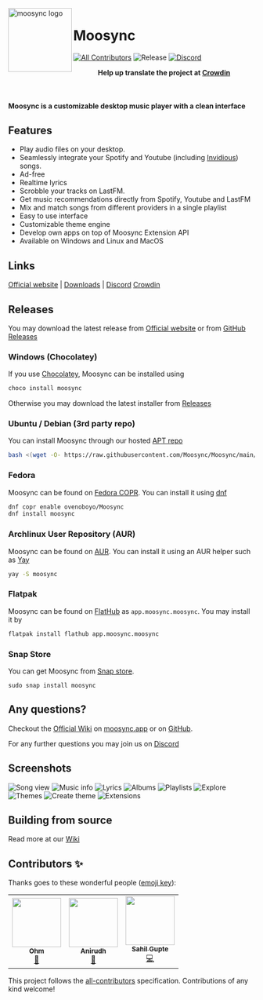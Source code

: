 <img align="left" width="130" height="130" src="extras/banner_logo.png" alt="moosync logo">

# Moosync

[![All Contributors](https://img.shields.io/badge/all_contributors-3-orange.svg?style=flat-square)](#contributors-) ![Release](https://github.com/Moosync/Moosync/actions/workflows/build.yml/badge.svg) [![Discord](https://img.shields.io/badge/Moosync-%237289DA.svg?style=fsocial&logo=discord&logoColor=white)](https://discord.gg/HsbqbRune3)

<p align="center"><b>Help up translate the project at <a href="https://crwd.in/moosync">Crowdin</a></b></p>

<br/>

#### Moosync is a customizable desktop music player with a clean interface

## Features

- Play audio files on your desktop.
- Seamlessly integrate your Spotify and Youtube (including [Invidious](https://invidious.io/)) songs.
- Ad-free
- Realtime lyrics
- Scrobble your tracks on LastFM.
- Get music recommendations directly from Spotify, Youtube and LastFM
- Mix and match songs from different providers in a single playlist
- Easy to use interface
- Customizable theme engine
- Develop own apps on top of Moosync Extension API
- Available on Windows and Linux and MacOS

## Links
[Official website](https://moosync.app) |
[Downloads](#releases) |
[Discord](https://discord.gg/HsbqbRune3)
[Crowdin](https://crwd.in/moosync)

## Releases

You may download the latest release from [Official website](https://moosync.app) or from [GitHub Releases](https://github.com/Moosync/Moosync/releases)

### Windows (Chocolatey)

If you use [Chocolatey](https://community.chocolatey.org/packages/moosync), Moosync can be installed using 
```bash
choco install moosync
```

Otherwise you may download the latest installer from [Releases](https://github.com/Moosync/Moosync/releases)

### Ubuntu / Debian (3rd party repo)

You can install Moosync through our hosted [APT repo]([/Moosync/ppa](https://github.com/Moosync/ppa))
```bash
bash <(wget -O- https://raw.githubusercontent.com/Moosync/Moosync/main/setup_ppa.sh)
```

### Fedora

Moosync can be found on [Fedora COPR](https://copr.fedorainfracloud.org/coprs/ovenoboyo/Moosync/). You can install it using [dnf](https://docs.fedoraproject.org/en-US/quick-docs/dnf/)
```bash
dnf copr enable ovenoboyo/Moosync
dnf install moosync
```

### Archlinux User Repository (AUR)

Moosync can be found on [AUR](https://aur.archlinux.org/packages/moosync). You can install it using an AUR helper such as [Yay](https://github.com/Jguer/yay)

``` bash
yay -S moosync
```

### Flatpak

Moosync can be found on [FlatHub](https://flathub.org/apps/details/app.moosync.moosync) as ```app.moosync.moosync```.
You may install it by
```bash
flatpak install flathub app.moosync.moosync
```

### Snap Store

You can get Moosync from [Snap store](https://snapcraft.io/moosync).
```
sudo snap install moosync
```

## Any questions?

Checkout the [Official Wiki](https://moosync.app/wiki/) on [moosync.app](https://moosync.app/wiki/) or on [GitHub](https://github.com/Moosync/Moosync/wiki).  
  
For any further questions you may join us on [Discord](https://discord.gg/HsbqbRune3)


## Screenshots

![Song view](./extras/screenshot_song_view.png)
![Music info](./extras/screenshot_musicinfo_view.png)
![Lyrics](./extras/screenshot_musicinfo_view_lyrics.png)
![Albums](./extras/screenshot_albums.png)
![Playlists](./extras/screenshot_playlists.png)
![Explore](./extras/Screenshot_explore.png)
![Themes](./extras/screenshot_themes.png)
![Create theme](./extras/screenshot_theme_new.png)
![Extensions](./extras/screenshot_extensions.png)

## Building from source

Read more at our [Wiki](https://moosync.app/wiki/building-from-source)

## Contributors ✨

Thanks goes to these wonderful people ([emoji key](https://allcontributors.org/docs/en/emoji-key)):

<!-- ALL-CONTRIBUTORS-LIST:START - Do not remove or modify this section -->
<!-- prettier-ignore-start -->
<!-- markdownlint-disable -->
<table>
  <tr>
    <td align="center"><a href="https://github.com/Mercyssh"><img src="https://avatars.githubusercontent.com/u/41297391?v=4?s=100" width="100px;" alt=""/><br /><sub><b>Ohm</b></sub></a><br /><a href="#design-Mercyssh" title="Design">🎨</a></td>
    <td align="center"><a href="http://androbuddy.github.io/studio-wingress"><img src="https://avatars.githubusercontent.com/u/28799675?v=4?s=100" width="100px;" alt=""/><br /><sub><b>Anirudh</b></sub></a><br /><a href="#design-AndroBuddy" title="Design">🎨</a></td>
    <td align="center"><a href="https://github.com/Ovenoboyo"><img src="https://avatars.githubusercontent.com/u/36789504?v=4?s=100" width="100px;" alt=""/><br /><sub><b>Sahil Gupte</b></sub></a><br /><a href="https://github.com/Moosync/Moosync/commits?author=Ovenoboyo" title="Code">💻</a></td>
  </tr>
</table>

<!-- markdownlint-restore -->
<!-- prettier-ignore-end -->

<!-- ALL-CONTRIBUTORS-LIST:END -->

This project follows the [all-contributors](https://github.com/all-contributors/all-contributors) specification. Contributions of any kind welcome!
